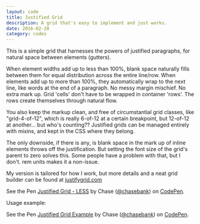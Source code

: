```yaml
---
layout: code
title: Justified Grid
description: A grid that's easy to implement and just works.
date: 2016-02-20
category: codes
---
```


This is a simple grid that harnesses the powers of justified paragraphs, for natural space between elements (gutters).

When element widths add up to less than 100%, blank space naturally fills between them for equal distribution across the entire line/row. When elements add up to more than 100%, they automatically wrap to the next line, like words at the end of a paragraph. No messy margin mischief. No extra mark up. Grid 'cells' don't have to be wrapped in container 'rows'. The rows create themselves through natural flow.

You also keep the markup clean, and free of circumstantial grid classes, like "grid-4-of-12", which is really 6-of-12 at a certain breakpoint, but 12-of-12 at another... but who's counting?? Justified grids can be managed entirely with mixins, and kept in the CSS where they belong.

The only downside, if there is any, is blank space in the mark up of inline elements throws off the justification. But setting the font size of the grid's parent to zero solves this. Some people have a problem with that, but I don't. rem units makes it a non-issue.

My version is tailored for how I work, but more details and a neat grid builder can be found at [justifygrid.com](http://justifygrid.com/)

<p data-height="300" data-theme-id="26404" data-slug-hash="rxQRvK" data-default-tab="css" data-user="chasebank" data-embed-version="2" data-pen-title="Justified Grid - LESS" class="codepen">See the Pen <a href="http://codepen.io/chasebank/pen/rxQRvK/">Justified Grid - LESS</a> by Chase (<a href="http://codepen.io/chasebank">@chasebank</a>) on <a href="http://codepen.io">CodePen</a>.</p>
<script async src="https://production-assets.codepen.io/assets/embed/ei.js"></script>

<p class="example">Usage example:</p>
<p data-height="300" data-theme-id="21051" data-slug-hash="pgmGaL" data-default-tab="css,result" data-user="chasebank" data-embed-version="2" data-pen-title="Justified Grid Example" class="codepen">See the Pen <a href="http://codepen.io/chasebank/pen/pgmGaL/">Justified Grid Example</a> by Chase (<a href="http://codepen.io/chasebank">@chasebank</a>) on <a href="http://codepen.io">CodePen</a>.</p>